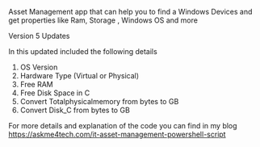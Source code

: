 Asset Management app that can help you to find a Windows Devices and get properties like Ram, Storage , Windows OS and more

Version 5 Updates

In this updated included the following details

1. OS Version
2. Hardware Type (Virtual or Physical)
3. Free RAM
4. Free Disk Space in C
5. Convert Totalphysicalmemory from bytes to GB
6. Convert Disk_C from bytes to GB

For more details and explanation of the code you can find in my blog https://askme4tech.com/it-asset-management-powershell-script
